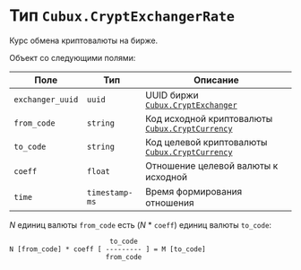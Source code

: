 Тип `Cubux.CryptExchangerRate`
==============================

Курс обмена криптовалюты на бирже.

Объект со следующими полями:

Поле             | Тип            | Описание
---------------- | -------------- | --------
`exchanger_uuid` | `uuid`         | UUID биржи [`Cubux.CryptExchanger`][Cubux.CryptExchanger]
`from_code`      | `string`       | Код исходной криптовалюты [`Cubux.CryptCurrency`][Cubux.CryptCurrency]
`to_code`        | `string`       | Код целевой криптовалюты [`Cubux.CryptCurrency`][Cubux.CryptCurrency]
`coeff`          | `float`        | Отношение целевой валюты к исходной
`time`           | `timestamp-ms` | Время формирования отношения

_N_ единиц валюты `from_code` есть (_N_ * `coeff`) единиц валюты
`to_code`:

                             to_code
    N [from_code] * coeff [ --------- ] = M [to_code]
                            from_code


[Cubux.CryptCurrency]: ../global/crypt-currency.md
[Cubux.CryptExchanger]: ./crypt-exchanger.md
